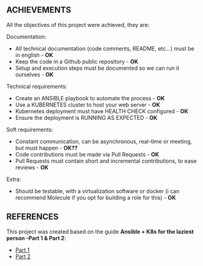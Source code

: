 <!-- ACHIEVEMENTS -->
## ACHIEVEMENTS

All the objectives of this project were achieved, they are:

Documentation:
- All technical documentation (code comments, README, etc...) must be in english - **OK**
- Keep the code in a Github public repository - **OK**
- Setup and execution steps must be documented so we can run it ourselves - **OK**

Technical requirements:
- Create an ANSIBLE playbook to automate the process - **OK**
- Use a KUBERNETES cluster to host your web server - **OK**
- Kubernetes deployment must have HEALTH CHECK configured - **OK**
- Ensure the deployment is RUNNING AS EXPECTED - **OK**

Soft requirements:
- Constant communication, can be asynchronous, real-time or meeting, but must happen - **OK??**
- Code contributions must be made via Pull Requests - **OK**
- Pull Requests must contain short and incremental contributions, to ease reviews - **OK**

Extra:
- Should be testable, with a virtualization software or docker (i can recommend Molecule if you opt for building a role for this) - **OK**


<!-- REFERENCES -->
## REFERENCES

This project was created based on the guide **Ansible + K8s for the laziest person -Part 1 & Part 2**:

* [Part 1](https://medium.com/@adilsonbna/ansible-k8s-for-the-laziest-person-part-1-cce795214edd)
* [Part 2](https://medium.com/@adilsonbna/ansible-k8s-for-the-laziest-person-part-2-a0fea80c490c)
